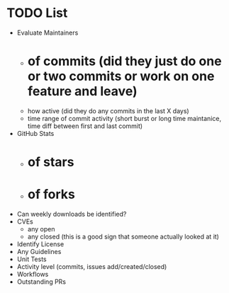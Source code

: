 # TODO List

- Evaluate Maintainers
  - # of commits (did they just do one or two commits or work on one feature and leave)
  - how active (did they do any commits in the last X days)
  - time range of commit activity (short burst or long time maintanice, time diff between first and last commit)
- GitHub Stats
  - # of stars
  - # of forks
- Can weekly downloads be identified?
- CVEs
  - any open
  - any closed (this is a good sign that someone actually looked at it)
- Identify License
- Any Guidelines
- Unit Tests
- Activity level (commits, issues add/created/closed)
- Workflows
- Outstanding PRs

